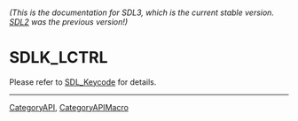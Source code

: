###### (This is the documentation for SDL3, which is the current stable version. [SDL2](https://wiki.libsdl.org/SDL2/) was the previous version!)
# SDLK_LCTRL

Please refer to [SDL_Keycode](SDL_Keycode) for details.

----
[CategoryAPI](CategoryAPI), [CategoryAPIMacro](CategoryAPIMacro)

